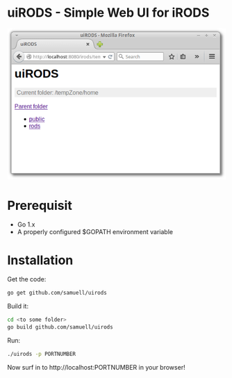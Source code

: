 uiRODS - Simple Web UI for iRODS
====

![uiRODS Screenshot](uirods_screenshot.png?raw=true)

# Prerequisit

* Go 1.x
* A properly configured $GOPATH environment variable

# Installation

Get the code:
````bash
go get github.com/samuell/uirods
````
Build it:
````bash
cd <to some folder>
go build github.com/samuell/uirods
````
Run:
````bash
./uirods -p PORTNUMBER
````
Now surf in to http://localhost:PORTNUMBER in your browser!

